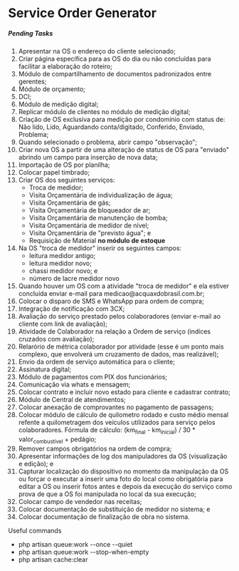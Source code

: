 # Service Order Generator

<h5>Pending Tasks</h5>
<ol>
    <li>Apresentar na OS o endereço do cliente selecionado;</li>
    <li>Criar página específica para as OS do dia ou não concluídas para facilitar a elaboração do roteiro;</li>
    <li>Módulo de compartilhamento de documentos padronizados entre gerentes;</li>   
    <li>Módulo de orçamento;</li>
    <li>DCI;</li>
    <li>Módulo de medição digital;</li>
    <li>Replicar módulo de clientes no módulo de medição digital;</li>    
    <li>Criação de OS exclusiva para medição por condomínio com status de: Não lido, Lido, Aguardando conta/digitado, Conferido, Enviado, Problema;</li>
    <li>Quando selecionado o problema, abrir campo "observação";</li>
    <li>Criar nova OS a partir de uma alteração de status de OS para "enviado" abrindo um campo para inserção de nova data;</li>
    <li>Importação de OS por planilha;</li>
    <li>Colocar papel timbrado;</li>
    <li>Criar OS dos seguintes serviços:
        <ul>
            <li>Troca de medidor;</li>
            <li>Visita Orçamentária de individualização de água;</li>
            <li>Visita Orçamentária de gás;</li>
            <li>Visita Orçamentária de bloqueador de ar;</li>
            <li>Visita Orçamentária de manutenção de bomba;</li>
            <li>Visita Orçamentária de medidor de nível;</li>
            <li>Visita Orçamentária de "previsto água"; e</li>
            <li>Requisição de Material <b>no módulo de estoque</b></li>
        </ul>
    </li>
    <li>Na OS "troca de medidor" inserir os seguintes campos:
        <ul>
            <li>leitura medidor antigo;</li>
            <li>leitura medidor novo;</li>
            <li>chassi medidor novo; e</li>
            <li>número de lacre medidor novo</li>
        </ul>
    </li>
    <li>Quando houver um OS com a atividade "troca de medidor" e ela estiver concluída enviar e-mail para medicao@acquaxdobrasil.com.br;</li>
    <li>Colocar o disparo de SMS e WhatsApp para ordem de compra;</li>    
    <li>Integração de notificação com 3CX;</li>
    <li>Avaliação do serviço prestado pelos colaboradores (enviar e-mail ao cliente com link de avaliação);</li>
    <li>Atividade de Colaborador na relação a Ordem de serviço (indíces cruzados com avaliação);</li>
    <li>Relarório de métrica colaborador por atividade (esse é um ponto mais complexo, que envolverá um cruzamento de dados, mas realizável);</li>
    <li>Envio da ordem de serviço automática para o cliente;</li>    
    <li>Assinatura digital;</li>
    <li>Módulo de pagamentos com PIX dos funcionários;</li>
    <li>Comunicação via whats e mensagem;</li>
    <li>Colocar contrato e incluir novo estado para cliente e cadastrar contrato;</li>     
    <li>Módulo de Central de atendimentos;</li>
    <li>Colocar anexação de comprovantes no pagamento de passagens;</li>   
    <li>Colocar módulo de cálculo de quilometro rodado e custo médio mensal refente a quilometragem dos veículos utilizados para serviço pelos colaboradores. Fórmula de cálculo: (km<sub>final</sub> - km<sub>inicial</sub>) / 30 * valor<sub>combustível</sub> + pedágio;</li>
    <li>Remover campos obrigatórios na ordem de compra;</li>
    <li>Apresentar informações de log dos manipuladores da OS (visualização e edição); e</li>
    <li>Capturar localização do dispositivo no momento da manipulação da OS ou forçar o executar a inserir uma foto do local como obrigatória para editar a OS ou inserir fotos antes e depois da execução do serviço como prova de que a OS foi manipulada no local da sua execução;</li>
    <li>Colocar campo de vendedor nas receitas;</li>
    <li>Colocar documentação de substituição de medidor no sistema; e</li>
    <li>Colocar documentação de finalização de obra no sistema.</li>
</ol>

<p>Useful commands</p>
<ul>
    <li>php artisan queue:work --once --quiet</li>
    <li>php artisan queue:work --stop-when-empty</li>
    <li>php artisan cache:clear</li>
</ul>
